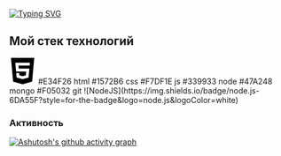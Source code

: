 [![Typing SVG](https://readme-typing-svg.herokuapp.com?pause=5000&color=38C9F7&center=true&lines=%D0%92%D1%81%D0%B5%D0%BC+%D0%BF%D1%80%D0%B8%D0%B2%D0%B5%D1%82%2C+%D0%BC%D0%B5%D0%BD%D1%8F+%D0%B7%D0%BE%D0%B2%D1%83%D1%82+%D0%95%D0%B3%D0%BE%D1%80%F0%9F%91%8B)](https://git.io/typing-svg)

## Мой стек технологий
<img src="./images/html5.svg" alt="HTML5" color="#E34F26">
#E34F26 html
#1572B6 css
#F7DF1E js
#339933 node
#47A248 mongo
#F05032 git
![NodeJS](https://img.shields.io/badge/node.js-6DA55F?style=for-the-badge&logo=node.js&logoColor=white)


### Активность
[![Ashutosh's github activity graph](https://activity-graph.herokuapp.com/graph?EAStogov=Ashutosh00710&theme=gotham)](https://github.com/ashutosh00710/github-readme-activity-graph)